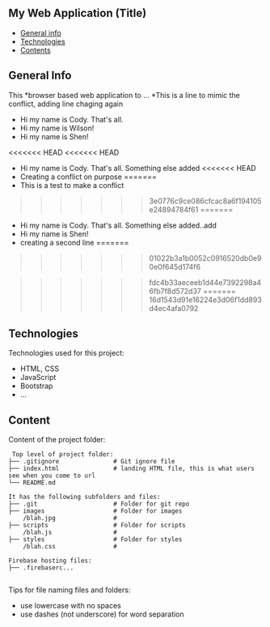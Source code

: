 ## My Web Application (Title)

* [General info](#general-info)
* [Technologies](#technologies)
* [Contents](#content)

## General Info
This *browser based web application to ...
*This is a line to mimic the conflict, adding line chaging again
* Hi my name is Cody. That's all.
* Hi my name is Wilson!
* Hi my name is Shen!

<<<<<<< HEAD
<<<<<<< HEAD
* Hi my name is Cody. That's all. Something else added
<<<<<<< HEAD
* Creating a conflict on purpose
=======
* This is a test to make a conflict
>>>>>>> 3e0776c9ce086cfcac8a6f194105e24894784f61
=======
* Hi my name is Cody. That's all. Something else added..add
* Hi my name is Shen! 
* creating a second line
=======
>>>>>>> 01022b3a1b0052c0916520db0e90e0f645d174f6
	
>>>>>>> fdc4b33aeceeb1d44e7392298a46fb7f8d572d37
=======
>>>>>>> 16d1543d91e16224e3d06f1dd893d4ec4afa0792
## Technologies
Technologies used for this project:
* HTML, CSS
* JavaScript
* Bootstrap 
* ...
	
## Content
Content of the project folder:

```
 Top level of project folder: 
├── .gitignore               # Git ignore file
├── index.html               # landing HTML file, this is what users see when you come to url
└── README.md

It has the following subfolders and files:
├── .git                     # Folder for git repo
├── images                   # Folder for images
    /blah.jpg                # 
├── scripts                  # Folder for scripts
    /blah.js                 # 
├── styles                   # Folder for styles
    /blah.css                # 

Firebase hosting files: 
├── .firebaserc...


```

Tips for file naming files and folders:
* use lowercase with no spaces
* use dashes (not underscore) for word separation